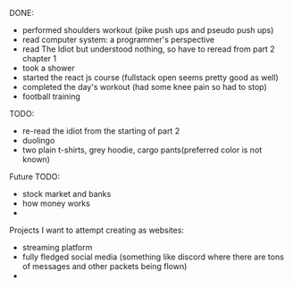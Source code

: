 DONE:
- performed shoulders workout (pike push ups and pseudo push ups)
- read computer system: a programmer's perspective
- read The Idiot but understood nothing, so have to reread from part 2 chapter 1
- took a shower
- started the react js course (fullstack open seems pretty good as well)
- completed the day's workout (had some knee pain so had to stop)
- football training

TODO:
- re-read the idiot from the starting of part 2
- duolingo
- two plain t-shirts, grey hoodie, cargo pants(preferred color is not known)

Future TODO:
- stock market and banks
- how money works 
- 

Projects I want to attempt creating as websites:
- streaming platform 
- fully fledged social media (something like discord where there are tons of messages and other packets being flown)
- 